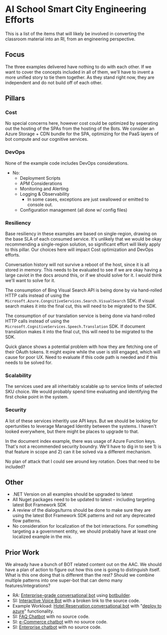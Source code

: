 # AI School Smart City Engineering Efforts

This is a list of the items that will likely be involved in converting the classroom material into an RI, from an engineering perspective.

## Focus

The three examples delivered have nothing to do with each other.  If we want to cover the concepts included in all of them, we'll have to invent a more unified story to tie them together.  As they stand right now, they are independent and do not build off of each other.

## Pillars

### Cost

No special concerns here, however cost could be optimized by seperating out the hosting of the SPAs from the hosting of the Bots.  We consider an Azure Storage + CDN bundle for the SPA, optimizing for the PaaS layers of bot compute and our cognitive services.

### DevOps

None of the example code includes DevOps considerations.

* No:
  * Deployment Scripts
  * APM Considerations
  * Monitoring and Alerting
  * Logging & Observability
    * In some cases, exceptions are just swallowed or emitted to console out.
  * Configuration management (all done w/ config files)

### Resiliency

Base resiliency in these examples are based on single-region, drawing on the base SLA of each consumed service.  It's unlikely that we would be okay recommending a single-region solution, so significant effort will likely apply to this pillar.  Our choices here will impact Cost optimization and DevOps efforts.

Conversation history will not survive a reboot of the host, since it is all stored in memory.  This needs to be evaluated to see if we are okay having a large caviot in the docs around this, or if we should solve for it.  I would think we'll want to solve for it.

The consumption of Bing Visual Search API is being done by via hand-rolled HTTP calls instead of using the `Microsoft.Azure.CongnitiveServices.Search.VisualSearch` SDK.  If visual search makes it into the final cut, this will need to be migrated to the SDK.

The consumption of our translation service is being done via hand-rolled HTTP calls instead of using the `Microsoft.CognitiveServices.Speech.Translation` SDK.  If document translation makes it into the final cut, this will need to be migrated to the SDK.

Quick glance shows a potential problem with how they are fetching one of their OAuth tokens.  It might expire while the user is still engaged, which will cause for poor UX.  Need to evaluate if this code path is needed and if this needs to be solved for.

### Scalability

The services used are all inheritably scalable up to service limits of selected SKU choice.  We would probably spend time evaluating and identifying the first choke point in the system.

### Security

A lot of these services inheritly use API keys.  But we should be looking for opertunities to leverage Managed Identity between the systems.  I haven't looked everywhere, but there might be places to upgrade to that.

In the document index example, there was usage of Azure Function keys.  That's not a recommended security boundry.  We'll have to dig in to see 1) is that feature in scope and 2) can it be solved via a different mechanism.

No plan of attack that I could see around key rotation.  Does that need to be included?

## Other

* .NET Version on all examples should be upgraded to latest
* All Nuget packages need to be updated to latest - including targeting latest Bot Framework SDK
* A review of the dialogs/turns should be done to make sure they are using the latest Bot Framework SDK patterns and not any deprecated flow patterns.
* No consideration for localization of the bot interactions.  For something targeting a a government entity, we should probably have at least one localized example in the mix.

## Prior Work

We already have a bunch of BOT related content out on the AAC.  We should have a plan of action to figure out how this one is going to distinguish itself.  What is this one doing that is different than the rest?  Should we combine multiple patterns into one super-bot that can demo many features/integrations?

* RA: [Enterprise-grade conversational bot](https://docs.microsoft.com/en-us/azure/architecture/reference-architectures/ai/conversational-bot) using [botbuilder](https://github.com/Microsoft/botbuilder-utils-js).
* SI: [Interactive Voice Bot](https://docs.microsoft.com/en-us/azure/architecture/solution-ideas/articles/interactive-voice-response-bot) with a broken link to the source code.
* Example Workload: [Hotel Reservation conversational bot](https://docs.microsoft.com/en-us/azure/architecture/example-scenario/ai/commerce-chatbot) with "[deploy to azure](https://docs.microsoft.com/en-us/azure/architecture/example-scenario/ai/commerce-chatbot#deploy-the-scenario)" functionality.
* SI: [FAQ Chatbot](https://docs.microsoft.com/en-us/azure/architecture/solution-ideas/articles/faq-chatbot-with-data-champion-model) with no source code.
* SI: [e-Commerce chatbot](https://docs.microsoft.com/en-us/azure/architecture/solution-ideas/articles/commerce-chatbot) with no source code.
* SI: [Enterprise chatbot](https://docs.microsoft.com/en-us/azure/architecture/solution-ideas/articles/enterprise-productivity-chatbot) with no source code.


